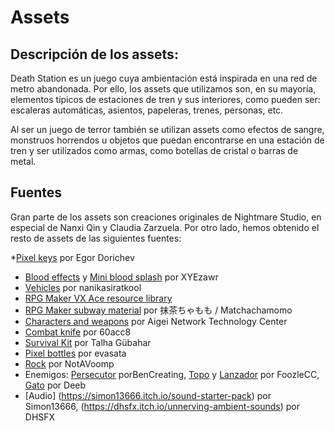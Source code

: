 # Assets


## Descripción de los assets:

Death Station es un juego cuya ambientación está inspirada en una red de metro abandonada. Por ello, los assets que utilizamos son, en su mayoría, elementos típicos de estaciones de tren y sus interiores, como pueden ser: escaleras automáticas, asientos, papeleras, trenes, personas, etc.

Al ser un juego de  terror también se utilizan assets como efectos de sangre, monstruos horrendos u objetos que puedan encontrarse en una estación de tren y ser utilizados como armas, como botellas de cristal o barras de metal.


## Fuentes

Gran parte de los assets son creaciones originales de Nightmare Studio, en especial de Nanxi Qin y Claudia Zarzuela. Por otro lado, hemos obtenido el resto de assets de las siguientes fuentes: 

*[Pixel keys](https://egordorichev.itch.io/key-set) por Egor Dorichev
* [Blood effects](https://xyezawr.itch.io/gif-free-pixel-effects-pack-5-blood-effects) y [Mini blood splash](https://xyezawr.itch.io/free-pixel-effects-pack-11-mini-blood-splats) por XYEzawr
* [Vehicles](http://nanikasiratkool.web.fc2.com/automobile/mobile01.html) por nanikasiratkool
* [RPG Maker VX Ace resource library](https://www.rpgmakervx-fr.com/t20706-bibliotheque-des-ressources-vx-ace-tilesets)
* [RPG Maker subway material](http://chocobana.my.coocan.jp/data/data/material/map.html) por 抹茶ちゃもも / Matchachamomo
* [Characters and weapons](https://www.aigei.com/) por Aigei Network Technology Center
* [Combat knife](http://pixelartmaker.com/art/f75afb5cc588ba1) por 60acc8
* [Survival Kit](https://www.artstation.com/marketplace/p/7OqKd/survival-kit) por Talha Gübahar
* [Pixel bottles](https://pngtree.com/freepng/pixel-bottles_8363664.html) por evasata
* [Rock](https://www.pixilart.com/art/rocky-rock-sprite-a14922dff36fa6e) por NotAVoomp
* Enemigos: [Persecutor](https://opengameart.org/content/lpc-zombie) porBenCreating, [Topo](https://foozlecc.itch.io/lucifer-goblin-beast-boss) y [Lanzador](https://foozlecc.itch.io/lucifer-goblin-slinger-enemy) por FoozleCC, [Gato](https://forums.rpgmakerweb.com/index.php?threads/deebs-zelda-monster-and-other-fine-resources.27422/) por Deeb
* [Audio] (https://simon13666.itch.io/sound-starter-pack) por Simon13666, (https://dhsfx.itch.io/unnerving-ambient-sounds) por DHSFX
